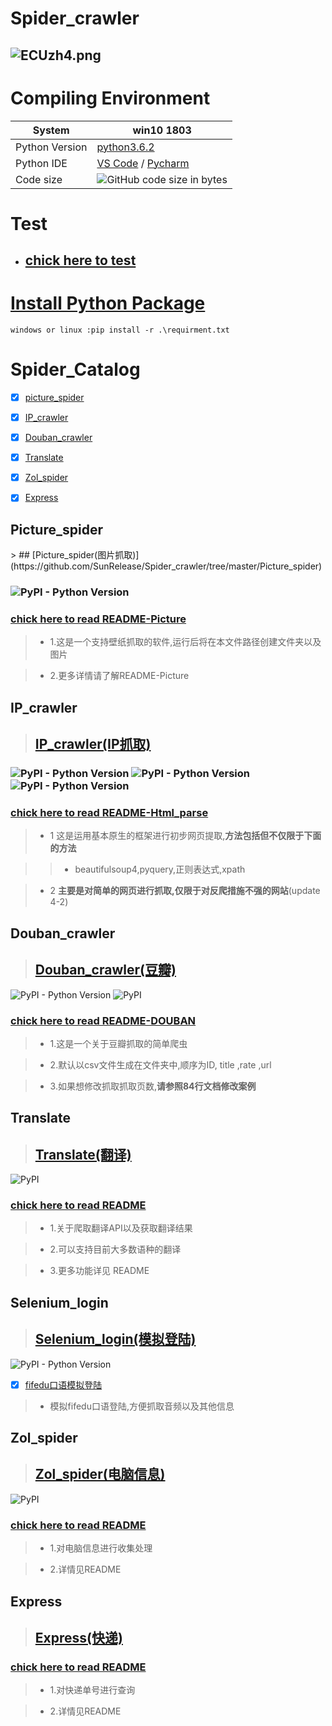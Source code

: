 # Spider_crawler

![ECUzh4.png](https://s2.ax1x.com/2019/04/20/ECUzh4.png)
----
# **Compiling Environment**
 System | win10 1803 
---|---
 Python Version | [python3.6.2](https://www.python.org/downloads/release/python-362/) |
 Python IDE | [VS Code](https://code.visualstudio.com/)  / [Pycharm](https://www.jetbrains.com/pycharm/download/)
 Code size | ![GitHub code size in bytes](https://img.shields.io/github/languages/code-size/hfg123/Spider_crawler.svg?style=flat-square)



# Test

* ## [chick here to test](https://github.com/SunRelease/Spider_crawler/blob/master/README-Test.md)


# [**Install Python Package**](https://github.com/SunRelease/Spider_crawler/edit/master/requirments.txt)
```
windows or linux :pip install -r .\requirment.txt
```

# Spider_Catalog

- [x] [picture_spider](#Picture_spider)

- [x] [IP_crawler](#IP_crawler)

- [x] [Douban_crawler](#Douban_crawler)

- [x] [Translate](#Translate)

- [x] [Zol_spider](#Zol_spider)

- [x] [Express](#Express)


<h2 id="Picture_spider">Picture_spider</h2>
> ## [Picture_spider(图片抓取)](https://github.com/SunRelease/Spider_crawler/tree/master/Picture_spider)


### ![PyPI - Python Version](https://img.shields.io/pypi/pyversions/lxml.svg?label=requests)


###  [chick here to read README-Picture](https://github.com/SunRelease/Spider_crawler/blob/master/Picture_spider/README-Picture.md)

      
>* 1.这是一个支持壁纸抓取的软件,运行后将在本文件路径创建文件夹以及图片

>* 2.更多详情请了解README-Picture


<h2 id="IP_crawler">IP_crawler</h2>

> ## [IP_crawler(IP抓取)](https://github.com/hfg123/Spider_crawler/tree/master/Html_parse)

### ![PyPI - Python Version](https://img.shields.io/pypi/pyversions/lxml.svg?label=lxml)  ![PyPI - Python Version](https://img.shields.io/pypi/pyversions/beautifulsoup4.svg?label=beautifulsoup4)  ![PyPI - Python Version](https://img.shields.io/pypi/pyversions/pyquery.svg?label=pyquery)


### [chick here to read README-Html_parse](https://github.com/hfg123/Spider_crawler/blob/master/Html_parse/README-Html_parse.md)

>* 1 这是运用基本原生的框架进行初步网页提取,**方法包括但不仅限于下面的方法**

>>*  beautifulsoup4,pyquery,正则表达式,xpath

>* 2 **主要是对简单的网页进行抓取,仅限于对反爬措施不强的网站**(update 4-2)


<h2 id="Douban_crawler">Douban_crawler</h2>

> ## [Douban_crawler(豆瓣)](https://github.com/hfg123/Spider_crawler/tree/master/Douban)

![PyPI - Python Version](https://img.shields.io/pypi/pyversions/pandas.svg?label=pandas) ![PyPI](https://img.shields.io/pypi/v/Faker.svg?label=Faker)


### [chick here to read README-DOUBAN](https://github.com/hfg123/Spider_crawler/blob/master/Douban/README_Douban.md)

>* 1.这是一个关于豆瓣抓取的简单爬虫

>* 2.默认以csv文件生成在文件夹中,顺序为ID, title ,rate ,url

>* 3.如果想修改抓取抓取页数,**请参照84行文档修改案例**


<h2 id="Translate">Translate</h2>

> ## [Translate(翻译)](https://github.com/SunRelease/Spider_crawler/tree/master/Translate)

![PyPI](https://img.shields.io/pypi/v/js2py.svg?label=js2py)



### [chick here to read README](https://github.com/SunRelease/Spider_crawler/blob/master/Translate/README-Translate.md)

>* 1.关于爬取翻译API以及获取翻译结果

>* 2.可以支持目前大多数语种的翻译

>* 3.更多功能详见 README


<h2 id="Selenium_login">Selenium_login</h2>

> ## [Selenium_login(模拟登陆)](https://www.seleniumhq.org/)

![PyPI - Python Version](https://img.shields.io/pypi/pyversions/selenium.svg?label=selenium)

- [x] [fifedu口语模拟登陆](https://github.com/SunRelease/Spider_crawler/tree/master/Fifedu_spider)
> * 模拟fifedu口语登陆,方便抓取音频以及其他信息



<h2 id="Zol_spider">Zol_spider</h2>

> ## [Zol_spider(电脑信息)](https://github.com/SunRelease/Spider_crawler/tree/master/ZOL)

![PyPI](https://img.shields.io/pypi/v/tqdm.svg?label=tqdm)

### [chick here to read README](https://github.com/SunRelease/Spider_crawler/blob/master/ZOL/README_ZOL.md)

>* 1.对电脑信息进行收集处理

>* 2.详情见README


<h2 id="Express">Express</h2>

> ## [Express(快递)](https://github.com/SunRelease/Spider_crawler/tree/master/Express)

### [chick here to read README](https://github.com/SunRelease/Spider_crawler/blob/master/ZOL/README_express.md)

>* 1.对快递单号进行查询

>* 2.详情见README




